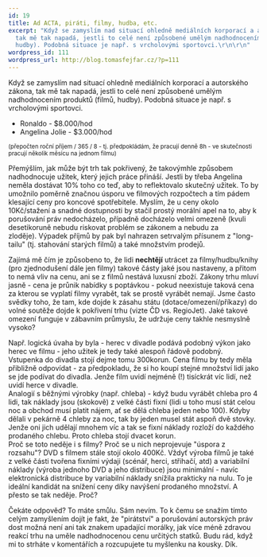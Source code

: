 ```yaml
---
id: 19
title: Ad ACTA, piráti, filmy, hudba, etc.
excerpt: "Když se zamyslím nad situací ohledně mediálních korporací a autorského zákona,
  tak mě tak napadá, jestli to celé není způsobené umělým nadhodnocením produktů (filmů,
  hudby). Podobná situace je např. s vrcholovými sportovci.\r\n\r\n"
wordpress_id: 111
wordpress_url: http://blog.tomasfejfar.cz/?p=111
---
```


Když se zamyslím nad situací ohledně mediálních korporací a autorského zákona, tak mě tak napadá, jestli to celé není způsobené umělým nadhodnocením produktů (filmů, hudby). Podobná situace je např. s vrcholovými sportovci.

<a id="more"></a><a id="more-111"></a>

*   Ronaldo - $8.000/hod
*   Angelina Jolie - $3.000/hod

<small>(přepočten roční příjem / 365 / 8 - tj. předpokládám, že pracují denně 8h - ve skutečnosti pracují několik měsícu na jednom filmu)</small>

Přemýšlím, jak může být trh tak pokřivený, že takovýmhle způsobem nadhodnocuje užitek, který jejich práce přináší. Jestli by třeba Angelina neměla dostávat 10% toho co teď, aby to reflektovalo skutečný užitek. To by umožnilo poměrně značnou úsporu ve filmových rozpočtech a tím pádem klesající ceny pro koncové spotřebitele. Myslím, že u ceny okolo 10Kč/stažení a snadné dostupnosti by stačil prostý morální apel na to, aby k porušování práv nedocházelo, případně docházelo velmi omezeně (kvuli desetikoruně nebudu riskovat problém se zákonem a nebudu za zloděje). Výpadek příjmů by pak byl nahrazen setrvalým přísunem z "long-tailu" (tj. stahování starých filmů) a také množstvím prodejů.

Zajímá mě čím je způsobeno to, že lidi **nechtějí** utrácet za filmy/hudbu/knihy (pro zjednodušení dále jen filmy) takové částy jaké jsou nastaveny, a přitom to nemá vliv na cenu, ani se z filmů nestává luxusní zboží. Zákony trhu mluví jasně - cena je průnik nabídky s poptávkou - pokud neexistuje taková cena za kterou se vyplatí filmy vyrabět, tak se prostě vyrábět nemají. Jsme často svědky toho, že tam, kde dojde k zásahu státu (dotace/omezení/příkazy) do volné soutěže dojde k pokřivení trhu (vizte ČD vs. RegioJet). Jaké takové omezení funguje v zábavním průmyslu, že udržuje ceny takhle nesmyslně vysoko?

Např. logická úvaha by byla - herec v divadle podává podobný výkon jako herec ve filmu - jeho užitek je tedy také alespoň řádově podobný. Vstupenka do divadla stojí dejme tomu 300korun. Cena filmu by tedy měla přibližně odpovídat - za předpokladu, že si ho koupí stejné množství lidí jako se jde podívat do divadla. Jenže film uvidí nejméně (!) tisíckrát víc lidí, než uvidí herce v divadle.  
Analogií s běžnými výrobky (např. chleba) - když budu vyrábět chleba pro 4 lidi, tak náklady jsou (skokově) z velké části fixní (lidi u toho musí stát celou noc a obchod musí platit nájem, ať se dělá chleba jeden nebo 100). Kdyby dělali v pekárně 4 chleby za noc, tak by jeden musel stát aspoň dvě stovky. Jenže oni jich udělají mnohem víc a tak se fixní náklady rozloží do každého prodaného chlebu. Proto chleba stojí dvacet korun.  
Proč se toto neděje i s filmy? Proč se u nich neprojevuje "úspora z rozsahu"? DVD s filmem stále stojí okolo 400Kč. Vždyť výroba filmů je také z velké části tvořena fixními výdaji (scénář, herci, střihačí, atd) a variabilní náklady (výroba jednoho DVD a jeho distribuce) jsou minimální - navíc elektronická distribuce by variabilní náklady snížila prakticky na nulu. To je ideální kandidát na snížení ceny díky navýšení prodaného množství. A přesto se tak neděje. Proč?

Čekáte odpověd? To máte smůlu. Sám nevím. To k čemu se snažím tímto celým zamyšlením dojít je fakt, že "pirátství" a porušování autorských práv dost možná není ani tak znakem upadající morálky, jak více méně zdravou reakcí trhu na uměle nadhodnocenou cenu určitých statků. Budu rád, když mi to strháte v komentářích a rozcupujete tu myšlenku na kousky. Dík.

